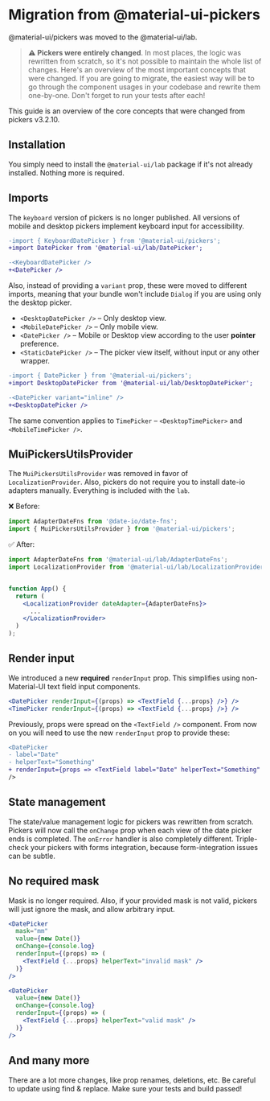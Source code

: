 # Migration from @material-ui-pickers

<p class="description">@material-ui/pickers was moved to the @material-ui/lab.</p>

> **⚠️ Pickers were entirely changed**. In most places, the logic was rewritten from scratch, so it's not possible to maintain the whole list of changes. Here's an overview of the most important concepts that were changed. If you are going to migrate, the easiest way will be to go through the component usages in your codebase and rewrite them one-by-one. Don't forget to run your tests after each!

This guide is an overview of the core concepts that were changed from pickers v3.2.10.

## Installation

You simply need to install the `@material-ui/lab` package if it's not already installed. Nothing more is required.

## Imports

The `keyboard` version of pickers is no longer published. All versions of mobile and desktop pickers implement keyboard input for accessibility.

```diff
-import { KeyboardDatePicker } from '@material-ui/pickers';
+import DatePicker from '@material-ui/lab/DatePicker';

-<KeyboardDatePicker />
+<DatePicker />
```

Also, instead of providing a `variant` prop, these were moved to different imports, meaning that your bundle won't include `Dialog` if you are using only the desktop picker.

- `<DesktopDatePicker />` – Only desktop view.
- `<MobileDatePicker />` – Only mobile view.
- `<DatePicker />` – Mobile or Desktop view according to the user **pointer** preference.
- `<StaticDatePicker />` – The picker view itself, without input or any other wrapper.

```diff
-import { DatePicker } from '@material-ui/pickers';
+import DesktopDatePicker from '@material-ui/lab/DesktopDatePicker';

-<DatePicker variant="inline" />
+<DesktopDatePicker />
```

The same convention applies to `TimePicker` – `<DesktopTimePicker>` and `<MobileTimePicker />`.

## MuiPickersUtilsProvider

The `MuiPickersUtilsProvider` was removed in favor of `LocalizationProvider`. Also, pickers do not require you to install date-io adapters manually. Everything is included with the `lab`.

❌ Before:

```js
import AdapterDateFns from '@date-io/date-fns';
import { MuiPickersUtilsProvider } from '@material-ui/pickers';
```

✅ After:

```jsx
import AdapterDateFns from '@material-ui/lab/AdapterDateFns';
import LocalizationProvider from '@material-ui/lab/LocalizationProvider';


function App() {
  return (
    <LocalizationProvider dateAdapter={AdapterDateFns}>
      ...
    </LocalizationProvider>
  )
);
```

## Render input

We introduced a new **required** `renderInput` prop. This simplifies using non-Material-UI text field input components.

```jsx
<DatePicker renderInput={(props) => <TextField {...props} />} />
<TimePicker renderInput={(props) => <TextField {...props} />} />
```

Previously, props were spread on the `<TextField />` component. From now on you will need to use the new `renderInput` prop to provide these:

```diff
<DatePicker
- label="Date"
- helperText="Something"
+ renderInput={props => <TextField label="Date" helperText="Something" /> }
/>
```

## State management

The state/value management logic for pickers was rewritten from scratch. Pickers will now call the `onChange` prop when each view of the date picker ends is completed. The `onError` handler is also completely different. Triple-check your pickers with forms integration, because form-integration issues can be subtle.

## No required mask

Mask is no longer required. Also, if your provided mask is not valid, pickers will just ignore the mask, and allow arbitrary input.

```jsx
<DatePicker
  mask="mm"
  value={new Date()}
  onChange={console.log}
  renderInput={(props) => (
    <TextField {...props} helperText="invalid mask" />
  )}
/>

<DatePicker
  value={new Date()}
  onChange={console.log}
  renderInput={(props) => (
    <TextField {...props} helperText="valid mask" />
  )}
/>
```

## And many more

There are a lot more changes, like prop renames, deletions, etc. Be careful to update using find & replace. Make sure your tests and build passed!
